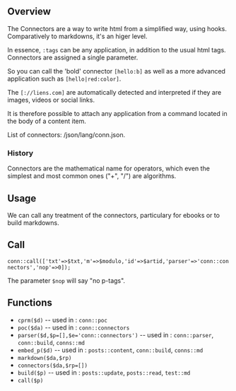 ## Overview

The Connectors are a way to write html from a simplified way, using hooks.
Comparatively to markdowns, it's an higer level.

In essence, `:tags` can be any application, in addition to the usual html tags.
Connectors are assigned a single parameter.

So you can call the 'bold' connector `[hello:b]` as well as a more advanced application such as `[hello|red:color]`.

The `[://liens.com]` are automatically detected and interpreted if they are images, videos or social links.

It is therefore possible to attach any application from a command located in the body of a content item.

List of connectors: /json/lang/conn.json.

### History

Connectors are the mathematical name for operators, which even the simplest and most common ones ("+", "/") are algorithms.

## Usage

We can call any treatment of the connectors, particulary for ebooks or to build markdowns.

## Call

`conn::call(['txt'=>$txt,'m'=>$modulo,'id'=>$artid,'parser'=>'conn::connectors','nop'=>0]);`

The parameter `$nop` will say "no p-tags".

## Functions

- `cprm($d)` -- used in : `conn::poc`
- `poc($da)` -- used in : `conn::connectors`
- `parser($d,$p=[],$e='conn::connectors')` -- used in : `conn::parser`, `conn::build`, `conns::md`
- `embed_p($d)` -- used in : `posts::content`, `conn::build`, `conns::md`
- `markdown($da,$rp)`
- `connectors($da,$rp=[])`
- `build($p)` -- used in : `posts::update`, `posts::read`, `test::md`
- `call($p)`
